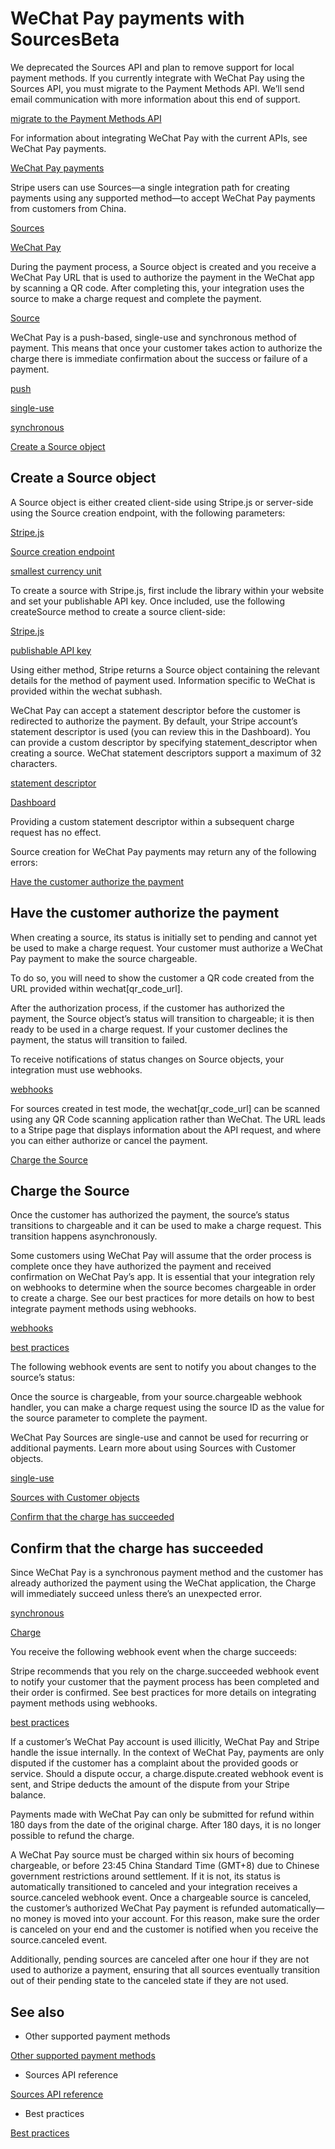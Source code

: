 # WeChat Pay payments with SourcesBeta

We deprecated the Sources API and plan to remove support for local payment methods. If you currently integrate with WeChat Pay using the Sources API, you must migrate to the Payment Methods API. We’ll send email communication with more information about this end of support.

[migrate to the Payment Methods API](/payments/payment-methods/transitioning)

For information about integrating WeChat Pay with the current APIs, see WeChat Pay payments.

[WeChat Pay payments](/payments/wechat-pay)

Stripe users can use Sources—a single integration path for creating payments using any supported method—to accept WeChat Pay payments from customers from China.

[Sources](/sources)

[WeChat Pay](https://pay.weixin.qq.com/index.php/public/wechatpay)

During the payment process, a Source object is created and you receive a WeChat Pay URL that is used to authorize the payment in the WeChat app by scanning a QR code. After completing this, your integration uses the source to make a charge request and complete the payment.

[Source](/api#sources)

WeChat Pay is a push-based, single-use and synchronous method of payment. This means that once your customer takes action to authorize the charge there is immediate confirmation about the success or failure of a payment.

[push](/sources#pull-or-push-of-funds)

[single-use](/sources#single-use-or-reusable)

[synchronous](/sources#synchronous-or-asynchronous-confirmation)

[Create a Source object](#create-source)

## Create a Source object

A Source object is either created client-side using Stripe.js or server-side using the Source creation endpoint, with the following parameters:

[Stripe.js](/payments/elements)

[Source creation endpoint](/api#create_source)

[smallest currency unit](/currencies#zero-decimal)

To create a source with Stripe.js, first include the library within your website and set your publishable API key. Once included, use the following createSource method to create a source client-side:

[Stripe.js](/payments/elements)

[publishable API key](https://dashboard.stripe.com/apikeys)

Using either method, Stripe returns a Source object containing the relevant details for the method of payment used. Information specific to WeChat is provided within the wechat subhash.

WeChat Pay can accept a statement descriptor before the customer is redirected to authorize the payment. By default, your Stripe account’s statement descriptor is used (you can review this in the Dashboard). You can provide a custom descriptor by specifying statement_descriptor when creating a source. WeChat statement descriptors support a maximum of 32 characters.

[statement descriptor](https://support.stripe.com/questions/when-i-charge-a-customer-what-will-they-see-on-their-card-statements)

[Dashboard](https://dashboard.stripe.com/settings/public)

Providing a custom statement descriptor within a subsequent charge request has no effect.

Source creation for WeChat Pay payments may return any of the following errors:

[Have the customer authorize the payment](#customer-action)

## Have the customer authorize the payment

When creating a source, its status is initially set to pending and cannot yet be used to make a charge request. Your customer must authorize a WeChat Pay payment to make the source chargeable.

To do so, you will need to show the customer a QR code created from the URL provided within wechat[qr_code_url].

After the authorization process, if the customer has authorized the payment, the Source object’s status will transition to chargeable; it is then ready to be used in a charge request. If your customer declines the payment, the status will transition to failed.

To receive notifications of status changes on Source objects, your integration must use webhooks.

[webhooks](/webhooks)

For sources created in test mode, the wechat[qr_code_url] can be scanned using any QR Code scanning application rather than WeChat. The URL leads to a Stripe page that displays information about the API request, and where you can either authorize or cancel the payment.

[Charge the Source](#charge-request)

## Charge the Source

Once the customer has authorized the payment, the source’s status transitions to chargeable and it can be used to make a charge request. This transition happens asynchronously.

Some customers using WeChat Pay will assume that the order process is complete once they have authorized the payment and received confirmation on WeChat Pay’s app. It is essential that your integration rely on webhooks to determine when the source becomes chargeable in order to create a charge. See our best practices for more details on how to best integrate payment methods using webhooks.

[webhooks](/webhooks)

[best practices](/sources/best-practices)

The following webhook events are sent to notify you about changes to the source’s status:

Once the source is chargeable, from your source.chargeable webhook handler, you can make a charge request using the source ID as the value for the source parameter to complete the payment.

WeChat Pay Sources are single-use and cannot be used for recurring or additional payments. Learn more about using Sources with Customer objects.

[single-use](/sources#single-use-or-reusable)

[Sources with Customer objects](/sources/customers)

[Confirm that the charge has succeeded](#charge-confirmation)

## Confirm that the charge has succeeded

Since WeChat Pay is a synchronous payment method and the customer has already authorized the payment using the WeChat application, the Charge will immediately succeed unless there’s an unexpected error.

[synchronous](/sources#synchronous-or-asynchronous-confirmation)

[Charge](/api#charge_object)

You receive the following webhook event when the charge succeeds:

Stripe recommends that you rely on the charge.succeeded webhook event to notify your customer that the payment process has been completed and their order is confirmed. See best practices for more details on integrating payment methods using webhooks.

[best practices](/sources/best-practices)

If a customer’s WeChat Pay account is used illicitly, WeChat Pay and Stripe handle the issue internally. In the context of WeChat Pay, payments are only disputed if the customer has a complaint about the provided goods or service. Should a dispute occur, a charge.dispute.created webhook event is sent, and Stripe deducts the amount of the dispute from your Stripe balance.

Payments made with WeChat Pay can only be submitted for refund within 180 days from the date of the original charge. After 180 days, it is no longer possible to refund the charge.

A WeChat Pay source must be charged within six hours of becoming chargeable, or before 23:45 China Standard Time (GMT+8) due to Chinese government restrictions around settlement. If it is not, its status is automatically transitioned to canceled and your integration receives a source.canceled webhook event. Once a chargeable source is canceled, the customer’s authorized WeChat Pay payment is refunded automatically—no money is moved into your account. For this reason, make sure the order is canceled on your end and the customer is notified when you receive the source.canceled event.

Additionally, pending sources are canceled after one hour if they are not used to authorize a payment, ensuring that all sources eventually transition out of their pending state to the canceled state if they are not used.

## See also

- Other supported payment methods

[Other supported payment methods](/sources)

- Sources API reference

[Sources API reference](/api#sources)

- Best practices

[Best practices](/sources/best-practices)
